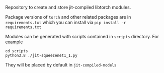 Repository to create and store jit-compiled libtorch modules.

Package versions of `torch` and other related packages are in `requirements.txt` which you can install via `pip install -r requirements.txt`

Modules can be generated with scripts contained in `scripts` directory.
For example
```
cd scripts
python3.8 ./jit-squeezenet1_1.py
```
They will be placed by default in `jit-compiled-models`
